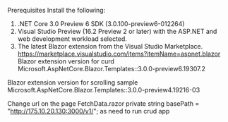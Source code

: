 Prerequisites
Install the following:
1.	.NET Core 3.0 Preview 6 SDK (3.0.100-preview6-012264)
2.	Visual Studio Preview (16.2 Preview 2 or later) with the ASP.NET and web development workload selected.
3.	The latest Blazor extension from the Visual Studio Marketplace.
https://marketplace.visualstudio.com/items?itemName=aspnet.blazor
Blazor extension version for curd 
Microsoft.AspNetCore.Blazor.Templates::3.0.0-preview6.19307.2

Blazor extension version for scrolling sample
Microsoft.AspNetCore.Blazor.Templates::3.0.0-preview4.19216-03

Change url  on the page FetchData.razor
private string basePath = "http://175.10.20.130:3000/v1/";
as need to run crud app
